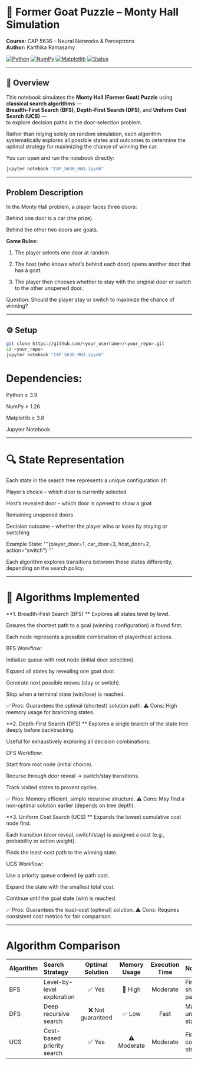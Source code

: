 # 🧩 Former Goat Puzzle – Monty Hall Simulation  

**Course:** CAP 5636 – Neural Networks & Perceptrons  
**Author:** Karthika Ramasamy  

[![Python](https://img.shields.io/badge/Python-3.10-blue.svg)]() [![NumPy](https://img.shields.io/badge/NumPy-1.26-blue.svg)]() [![Matplotlib](https://img.shields.io/badge/Matplotlib-3.8-orange.svg)]() [![Status](https://img.shields.io/badge/Simulation-Monty%20Hall%20Problem-green.svg)]()

---

## 🚀 Overview  

This notebook simulates the **Monty Hall (Former Goat) Puzzle** using **classical search algorithms** —  
**Breadth-First Search (BFS)**, **Depth-First Search (DFS)**, and **Uniform Cost Search (UCS)** —  
to explore decision paths in the door-selection problem.

Rather than relying solely on random simulation, each algorithm systematically explores all possible states and outcomes to determine the optimal strategy for maximizing the chance of winning the car.

You can open and run the notebook directly:  
```bash
jupyter notebook "CAP_5636_HW3.ipynb"
```
---

## Problem Description

In the Monty Hall problem, a player faces three doors:

Behind one door is a car (the prize).

Behind the other two doors are goats.

**Game Rules:**

1. The player selects one door at random.

2. The host (who knows what’s behind each door) opens another door that has a goat.

3. The player then chooses whether to stay with the original door or switch to the other unopened door.

Question: Should the player stay or switch to maximize the chance of winning?

---

## ⚙️ Setup
```bash
git clone https://github.com/<your_username>/<your_repo>.git
cd <your_repo>
jupyter notebook "CAP_5636_HW3.ipynb"
```

# Dependencies:

Python ≥ 3.9

NumPy ≥ 1.26

Matplotlib ≥ 3.8

Jupyter Notebook

---
# 🔍 State Representation

Each state in the search tree represents a unique configuration of:

Player’s choice – which door is currently selected

Host’s revealed door – which door is opened to show a goat

Remaining unopened doors

Decision outcome – whether the player wins or loses by staying or switching

Example State:
'''(player_door=1, car_door=3, host_door=2, action="switch") '''

Each algorithm explores transitions between these states differently, depending on the search policy.

---

# 🧩 Algorithms Implemented

**1. Breadth-First Search (BFS)
**
Explores all states level by level.

Ensures the shortest path to a goal (winning configuration) is found first.

Each node represents a possible combination of player/host actions.

BFS Workflow:

Initialize queue with root node (initial door selection).

Expand all states by revealing one goat door.

Generate next possible moves (stay or switch).

Stop when a terminal state (win/lose) is reached.

✅ Pros: Guarantees the optimal (shortest) solution path.
⚠️ Cons: High memory usage for branching states.

**2. Depth-First Search (DFS)
**
Explores a single branch of the state tree deeply before backtracking.

Useful for exhaustively exploring all decision combinations.

DFS Workflow:

Start from root node (initial choice).

Recurse through door reveal → switch/stay transitions.

Track visited states to prevent cycles.

✅ Pros: Memory efficient, simple recursive structure.
⚠️ Cons: May find a non-optimal solution earlier (depends on tree depth).

**3. Uniform Cost Search (UCS)
**
Expands the lowest cumulative cost node first.

Each transition (door reveal, switch/stay) is assigned a cost (e.g., probability or action weight).

Finds the least-cost path to the winning state.

UCS Workflow:

Use a priority queue ordered by path cost.

Expand the state with the smallest total cost.

Continue until the goal state (win) is reached.

✅ Pros: Guarantees the least-cost (optimal) solution.
⚠️ Cons: Requires consistent cost metrics for fair comparison.

---
# Algorithm Comparison
| Algorithm | Search Strategy            | Optimal Solution | Memory Usage | Execution Time | Notes                             |
| :-------- | :------------------------- | :--------------: | :----------: | :------------: | :-------------------------------- |
| BFS       | Level-by-level exploration |       ✅ Yes      |    🔺 High   |    Moderate    | Finds shortest win path first     |
| DFS       | Deep recursive search      | ❌ Not guaranteed |     ✅ Low    |      Fast      | May explore unnecessary states    |
| UCS       | Cost-based priority search |       ✅ Yes      |  ⚠️ Moderate |    Moderate    | Finds least-cost winning strategy |
